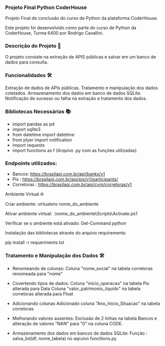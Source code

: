 ### Projeto Final Python CoderHouse
Projeto Final de conclusão do curso de Python da plataforma CoderHouse.

Este projeto foi desenvolvido como parte do curso de Python da CoderHouse, Turma 6400 por Rodrigo Cavallini.

### Descrição do Projeto 🚀
O projeto consiste na extração de APIS públicas e salvar em um banco de dados para consulta. 

### Funcionalidades 🛠️
Extração de dados de APIs públicas.
Tratamento e manipulação dos dados coletados.
Armazenamento dos dados em banco de dados SQLite.
Notificação de sucesso ou falha na extração e tratamento dos dados.

### Bibliotecas Necessárias 📚
* import pandas as pd
* import sqlite3
* from datetime import datetime
* from plyer import notification 
* import requests
* import functions as f (Arquivo .py com as funções utilizadas)

### Endpoints utilizados:
* Bancos: https://brasilapi.com.br/api/banks/v1
* Pix : https://brasilapi.com.br/api/pix/v1/participants/
* Corretoras : https://brasilapi.com.br/api/cvm/corretoras/v1


Ambiente Virtual 🌐

Criar ambiente:
virtualenv nome_do_ambiente

Ativar ambiente virtual:
.\nome_do_ambiente\Scripts\Activate.ps1

Verificar se o ambiente está ativado:
Get-Command python

Instalação das bibliotecas através do arquivo requirements: 

pip install -r requeriments.txt

### Tratamento e Manipulação dos Dados 🛠️
* Renomeando de colunas:
Coluna "nome_social" na tabela corretoras renomeada para "nome"

* Covertendo tipos de dados:
Coluna "inicio_operacao" na tabela Pix alterada para Data
Coluna "valor_patrimonio_liquido" na tabela corretoras alterada para Float

* Adicionando colunas
Adicionado coluna "Ano_Inicio_Situacao" na tabela corretoras
  
* Melhorando valores ausentes:
Exclusão de 2 linhas na tabela Bancos e alteração de valores "NAN" para "0" na coluna CODE.

* Armazenamento dos dados em bancos de dados SQLite:
Função : salva_bd(df, nome_tabela) no aqruivo funcitions.py


